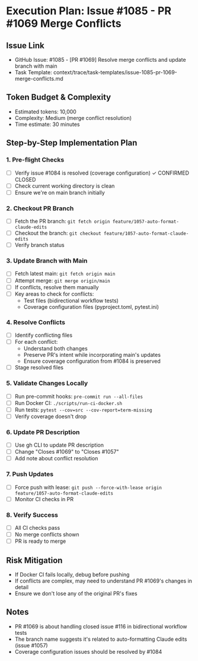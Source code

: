 # Execution Plan: Issue #1085 - PR #1069 Merge Conflicts

## Issue Link
- GitHub Issue: #1085 - [PR #1069] Resolve merge conflicts and update branch with main
- Task Template: context/trace/task-templates/issue-1085-pr-1069-merge-conflicts.md

## Token Budget & Complexity
- Estimated tokens: 10,000
- Complexity: Medium (merge conflict resolution)
- Time estimate: 30 minutes

## Step-by-Step Implementation Plan

### 1. Pre-flight Checks
- [ ] Verify issue #1084 is resolved (coverage configuration) ✓ CONFIRMED CLOSED
- [ ] Check current working directory is clean
- [ ] Ensure we're on main branch initially

### 2. Checkout PR Branch
- [ ] Fetch the PR branch: `git fetch origin feature/1057-auto-format-claude-edits`
- [ ] Checkout the branch: `git checkout feature/1057-auto-format-claude-edits`
- [ ] Verify branch status

### 3. Update Branch with Main
- [ ] Fetch latest main: `git fetch origin main`
- [ ] Attempt merge: `git merge origin/main`
- [ ] If conflicts, resolve them manually
- [ ] Key areas to check for conflicts:
  - Test files (bidirectional workflow tests)
  - Coverage configuration files (pyproject.toml, pytest.ini)

### 4. Resolve Conflicts
- [ ] Identify conflicting files
- [ ] For each conflict:
  - Understand both changes
  - Preserve PR's intent while incorporating main's updates
  - Ensure coverage configuration from #1084 is preserved
- [ ] Stage resolved files

### 5. Validate Changes Locally
- [ ] Run pre-commit hooks: `pre-commit run --all-files`
- [ ] Run Docker CI: `./scripts/run-ci-docker.sh`
- [ ] Run tests: `pytest --cov=src --cov-report=term-missing`
- [ ] Verify coverage doesn't drop

### 6. Update PR Description
- [ ] Use gh CLI to update PR description
- [ ] Change "Closes #1069" to "Closes #1057"
- [ ] Add note about conflict resolution

### 7. Push Updates
- [ ] Force push with lease: `git push --force-with-lease origin feature/1057-auto-format-claude-edits`
- [ ] Monitor CI checks in PR

### 8. Verify Success
- [ ] All CI checks pass
- [ ] No merge conflicts shown
- [ ] PR is ready to merge

## Risk Mitigation
- If Docker CI fails locally, debug before pushing
- If conflicts are complex, may need to understand PR #1069's changes in detail
- Ensure we don't lose any of the original PR's fixes

## Notes
- PR #1069 is about handling closed issue #116 in bidirectional workflow tests
- The branch name suggests it's related to auto-formatting Claude edits (issue #1057)
- Coverage configuration issues should be resolved by #1084
